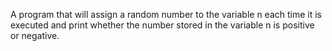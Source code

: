 A program that will assign a random number to the variable n each time it is executed and print whether the number stored in the variable n is positive or negative.
